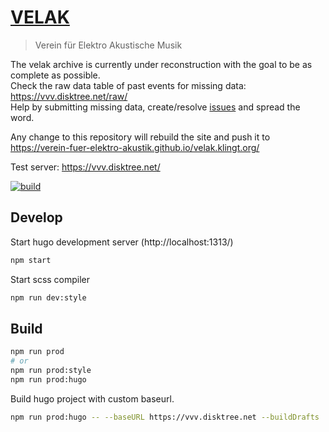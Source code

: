 # [VELAK](https://velak.klingt.org/)
> Verein für Elektro Akustische Musik


The velak archive is currently under reconstruction with the goal to be as complete as possible.  
Check the raw data table of past events for missing data: https://vvv.disktree.net/raw/  
Help by submitting missing data, create/resolve [issues](https://github.com/verein-fuer-elektro-akustik/velak.klingt.org/issues?q=is%3Aopen+is%3Aissue+milestone%3Av1) and spread the word.

Any change to this repository will rebuild the site and push it to https://verein-fuer-elektro-akustik.github.io/velak.klingt.org/

Test server: https://vvv.disktree.net/  

[![build](https://github.com/disktree/velak/actions/workflows/build.yml/badge.svg)](https://github.com/disktree/velak/actions/workflows/build.yml)


## Develop

Start hugo development server (http://localhost:1313/)
```sh
npm start
```

Start scss compiler
```sh
npm run dev:style
```


## Build

```sh
npm run prod
# or
npm run prod:style
npm run prod:hugo
```

Build hugo project with custom baseurl.
```sh
npm run prod:hugo -- --baseURL https://vvv.disktree.net --buildDrafts
```
